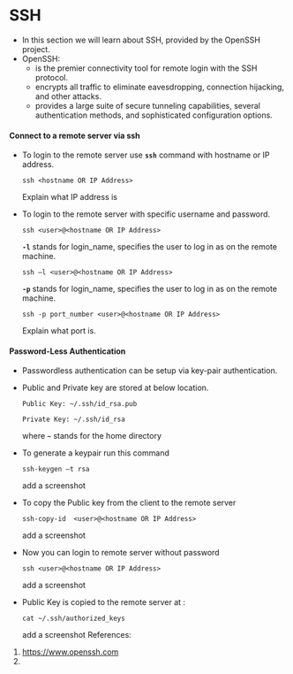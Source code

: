 # SSH 

   - In this section we will learn about SSH, provided by the OpenSSH project.
   - OpenSSH:
      - is the premier connectivity tool for remote login with the SSH protocol. 
      - encrypts all traffic to eliminate eavesdropping, connection hijacking, and other attacks. 
      - provides a large suite of secure tunneling capabilities, several authentication methods, and sophisticated configuration options.
   
   #### Connect to a remote server via ssh

   - To login to the remote server use **`ssh`** command with hostname or IP address.

     ```
     ssh <hostname OR IP Address>
     ```
     Explain what IP address is 
     
   - To login to the remote server with specific username and password.

     ```
     ssh <user>@<hostname OR IP Address>
     ```

     **`-l`** stands for login_name, specifies the user to log in as on the remote machine. 

     ```
     ssh –l <user>@<hostname OR IP Address>
     ```
     
     **`-p`** stands for login_name, specifies the user to log in as on the remote machine.       
     ```
     ssh -p port_number <user>@<hostname OR IP Address>
     ```
     Explain what port is.
     
   
   #### Password-Less Authentication

   - Passwordless authentication can be setup via key-pair authentication.

   - Public and Private key are stored at below location.

     ```
     Public Key: ~/.ssh/id_rsa.pub
     ```
   
     ```
     Private Key: ~/.ssh/id_rsa
     ```
     where **`~`** stands for the home directory
     
   - To generate a keypair run this command

     ```
     ssh-keygen –t rsa
     ```
     add a screenshot
   - To copy the Public key from the client to the remote server

     ```
     ssh-copy-id  <user>@<hostname OR IP Address>
     ```
     add a screenshot

   - Now you can login to remote server without password

     ```
     ssh <user>@<hostname OR IP Address>
     ```
     add a screenshot
   - Public Key is copied to the remote server at :

     ```
     cat ~/.ssh/authorized_keys
     ```
     add a screenshot
References:
1. https://www.openssh.com
2. 
